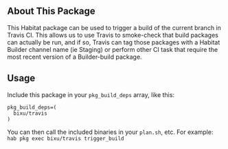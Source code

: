 ## About This Package
This Habitat package can be used to trigger a build of the current branch in Travis CI.
This allows us to use Travis to smoke-check that build packages can actually be run,
and if so, Travis can tag those packages with a Habitat Builder channel name (ie Staging)
or perform other CI task that require the most recent version of a Builder-build package.

## Usage
Include this package in your `pkg_build_deps` array, like this:
```
pkg_build_deps=(
  bixu/travis
)
```
You can then call the included binaries in your `plan.sh`, etc.
For example: `hab pkg exec bixu/travis trigger_build`
